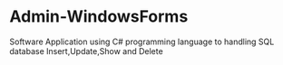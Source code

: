 # Admin-WindowsForms
 
 Software Application using C# programming language to handling SQL database Insert,Update,Show and Delete
